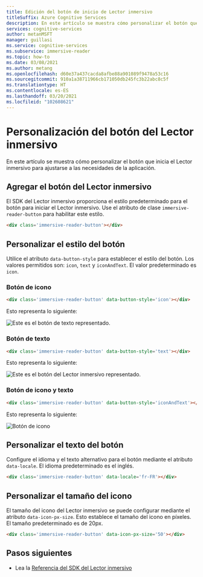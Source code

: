 ```yaml
---
title: Edición del botón de inicio de Lector inmersivo
titleSuffix: Azure Cognitive Services
description: En este artículo se muestra cómo personalizar el botón que inicia el Lector inmersivo.
services: cognitive-services
author: metanMSFT
manager: guillasi
ms.service: cognitive-services
ms.subservice: immersive-reader
ms.topic: how-to
ms.date: 03/08/2021
ms.author: metang
ms.openlocfilehash: d60e37a437cacda8afbe88a901089f9478a53c16
ms.sourcegitcommit: 910a1a38711966cb171050db245fc3b22abc8c5f
ms.translationtype: HT
ms.contentlocale: es-ES
ms.lasthandoff: 03/20/2021
ms.locfileid: "102608621"
---
```

# <a name="how-to-customize-the-immersive-reader-button"></a>Personalización del botón del Lector inmersivo

En este artículo se muestra cómo personalizar el botón que inicia el Lector inmersivo para ajustarse a las necesidades de la aplicación.

## <a name="add-the-immersive-reader-button"></a>Agregar el botón del Lector inmersivo

El SDK del Lector inmersivo proporciona el estilo predeterminado para el botón para iniciar el Lector inmersivo. Use el atributo de clase `immersive-reader-button` para habilitar este estilo.

```html
<div class='immersive-reader-button'></div>
```

## <a name="customize-the-button-style"></a>Personalizar el estilo del botón

Utilice el atributo `data-button-style` para establecer el estilo del botón. Los valores permitidos son: `icon`, `text` y `iconAndText`. El valor predeterminado es `icon`.

### <a name="icon-button"></a>Botón de icono

```html
<div class='immersive-reader-button' data-button-style='icon'></div>
```

Esto representa lo siguiente:

![Este es el botón de texto representado.](./media/button-icon.png)

### <a name="text-button"></a>Botón de texto

```html
<div class='immersive-reader-button' data-button-style='text'></div>
```

Esto representa lo siguiente:

![Este es el botón del Lector inmersivo representado.](./media/button-text.png)

### <a name="icon-and-text-button"></a>Botón de icono y texto

```html
<div class='immersive-reader-button' data-button-style='iconAndText'></div>
```

Esto representa lo siguiente:

![Botón de icono](./media/button-icon-and-text.png)

## <a name="customize-the-button-text"></a>Personalizar el texto del botón

Configure el idioma y el texto alternativo para el botón mediante el atributo `data-locale`. El idioma predeterminado es el inglés.

```html
<div class='immersive-reader-button' data-locale='fr-FR'></div>
```

## <a name="customize-the-size-of-the-icon"></a>Personalizar el tamaño del icono

El tamaño del icono del Lector inmersivo se puede configurar mediante el atributo `data-icon-px-size`. Esto establece el tamaño del icono en píxeles. El tamaño predeterminado es de 20px.

```html
<div class='immersive-reader-button' data-icon-px-size='50'></div>
```

## <a name="next-steps"></a>Pasos siguientes

* Lea la [Referencia del SDK del Lector inmersivo](./reference.md)
